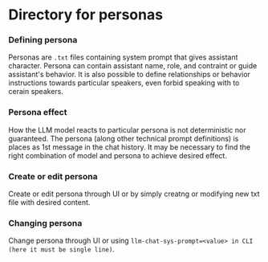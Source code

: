 # Directory for personas

### Defining persona
Personas are `.txt` files containing system prompt that gives assistant character.
Persona can contain assistant name, role, and contraint or guide assistant's behavior.
It is also possible to define relationships or behavior instructions towards particular speakers,
even forbid speaking with to cerain speakers.

### Persona effect
How the LLM model reacts to particular persona is not deterministic nor guaranteed.
The persona (along other technical prompt definitions) is places as 1st message in the chat history.
It may be necessary to find the right combination of model and persona to achieve desired effect.

### Create or edit persona
Create or edit persona through UI or by simply creatng or modifying new txt file with desired content.

### Changing persona
Change persona through UI or using `llm-chat-sys-prompt=<value> in CLI (here it must be single line)`.